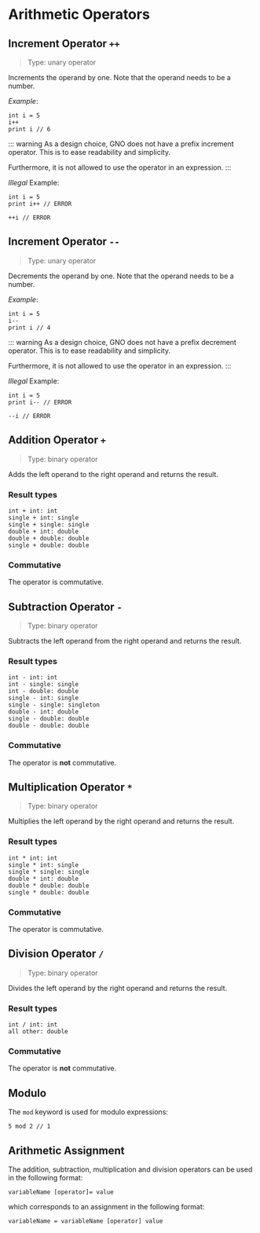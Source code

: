 # Arithmetic Operators

## Increment Operator `++`

> Type: unary operator

Increments the operand by one. Note that the operand needs to be a number.

_Example_:

```gno
int i = 5
i++
print i // 6
```

::: warning
As a design choice, GNO does not have a prefix increment operator.
This is to ease readability and simplicity.

Furthermore, it is not allowed to use the operator in an expression.
:::

_Illegal_ Example:

```gno
int i = 5
print i++ // ERROR

++i // ERROR
```

## Increment Operator `--`

> Type: unary operator

Decrements the operand by one. Note that the operand needs to be a number.

_Example_:

```gno
int i = 5
i--
print i // 4
```

::: warning
As a design choice, GNO does not have a prefix decrement operator.
This is to ease readability and simplicity.

Furthermore, it is not allowed to use the operator in an expression.
:::

_Illegal_ Example:

```gno
int i = 5
print i-- // ERROR

--i // ERROR
```

## Addition Operator `+`

> Type: binary operator

Adds the left operand to the right operand and returns the result.

### Result types

```
int + int: int
single + int: single
single + single: single
double + int: double
double + double: double
single + double: double
```

### Commutative

The operator is commutative.

## Subtraction Operator `-`

> Type: binary operator

Subtracts the left operand from the right operand and returns the result.

### Result types

```
int - int: int
int - single: single
int - double: double
single - int: single
single - single: singleton
double - int: double
single - double: double
double - double: double
```

### Commutative

The operator is **not** commutative.

## Multiplication Operator `*`

> Type: binary operator

Multiplies the left operand by the right operand and returns the result.

### Result types

```
int * int: int
single * int: single
single * single: single
double * int: double
double * double: double
single * double: double
```

### Commutative

The operator is commutative.

## Division Operator `/`

> Type: binary operator

Divides the left operand by the right operand and returns the result.

### Result types

```
int / int: int
all other: double
```

### Commutative

The operator is **not** commutative.

## Modulo

The `mod` keyword is used for modulo expressions:

```gno
5 mod 2 // 1
```

## Arithmetic Assignment

The addition, subtraction, multiplication and division operators can be used in the following
format:

```
variableName [operator]= value
```

which corresponds to an assignment in the following format:

```
variableName = variableName [operator] value
```
